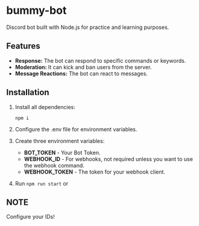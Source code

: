 # bummy-bot

Discord bot built with Node.js for practice and learning purposes.

## Features

- **Response:** The bot can respond to specific commands or keywords.
- **Moderation:** It can kick and ban users from the server.
- **Message Reactions:** The bot can react to messages.

## Installation

1) Install all dependencies:

    `npm i`

2) Configure the .env file for environment variables.

3) Create three environment variables:
    - **BOT_TOKEN** - Your Bot Token.
    - **WEBHOOK_ID** - For webhooks, not required unless you want to use the webhook command.
    - **WEBHOOK_TOKEN** - The token for your webhook client.
      
4) Run `npm run start` or

## NOTE
Configure your IDs!
